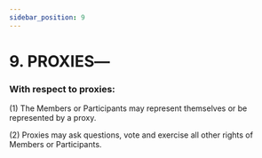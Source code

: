 ```yaml
---
sidebar_position: 9
---
```


# 9.  PROXIES―

 
### With respect to proxies: 

(1) The Members or Participants may represent themselves or be
    represented by a proxy.

(2) Proxies may ask questions, vote and exercise all other rights of
    Members or Participants.
